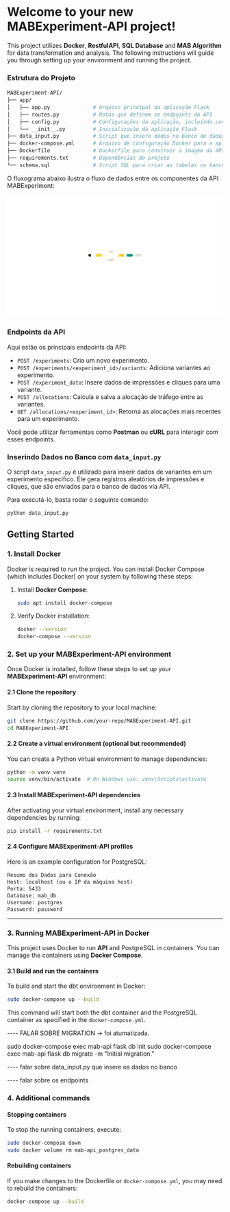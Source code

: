 
# Welcome to your new MABExperiment-API project!

This project utilizes **Docker**, **RestfulAPI**, **SQL Database** and **MAB Algorithm**  for data transformation and analysis. The following instructions will guide you through setting up your environment and running the project.



### Estrutura do Projeto

```bash
MABExperiment-API/
├── app/
│   ├── app.py              # Arquivo principal da aplicação Flask
│   ├── routes.py           # Rotas que definem os endpoints da API
│   ├── config.py           # Configurações da aplicação, incluindo conexões de banco de dados
│   └── __init__.py         # Inicialização da aplicação Flask
├── data_input.py           # Script que insere dados no banco de dados para os experimentos
├── docker-compose.yml      # Arquivo de configuração Docker para a aplicação e PostgreSQL
├── Dockerfile              # Dockerfile para construir a imagem da API
├── requirements.txt        # Dependências do projeto
└── schema.sql              # Script SQL para criar as tabelas no banco de dados
```

O fluxograma abaixo ilustra o fluxo de dados entre os componentes da API MABExperiment:


![Fluxograma do MABExperiment-API](./fluxograma.png)


### Endpoints da API

Aqui estão os principais endpoints da API:

- `POST /experiments`: Cria um novo experimento.
- `POST /experiments/<experiment_id>/variants`: Adiciona variantes ao experimento.
- `POST /experiment_data`: Insere dados de impressões e cliques para uma variante.
- `POST /allocations`: Calcula e salva a alocação de tráfego entre as variantes.
- `GET /allocations/<experiment_id>`: Retorna as alocações mais recentes para um experimento.

Você pode utilizar ferramentas como **Postman** ou **cURL** para interagir com esses endpoints.

### Inserindo Dados no Banco com `data_input.py`

O script `data_input.py` é utilizado para inserir dados de variantes em um experimento específico. Ele gera registros aleatórios de impressões e cliques, que são enviados para o banco de dados via API.

Para executá-lo, basta rodar o seguinte comando:

```bash
python data_input.py
```

## Getting Started

### 1. Install Docker

Docker is required to run the project. You can install Docker Compose (which includes Docker) on your system by following these steps:

1. Install **Docker Compose**:
   ```bash
   sudo apt install docker-compose
   ```

2. Verify Docker installation:
   ```bash
   docker --version
   docker-compose --version
   ```

### 2. Set up your MABExperiment-API environment

Once Docker is installed, follow these steps to set up your **MABExperiment-API** environment:

#### 2.1 Clone the repository

Start by cloning the repository to your local machine:
```bash
git clone https://github.com/your-repo/MABExperiment-API.git
cd MABExperiment-API
```

#### 2.2 Create a virtual environment (optional but recommended)

You can create a Python virtual environment to manage dependencies:

```bash
python -m venv venv
source venv/bin/activate  # On Windows use: venv\Scripts\activate
```

#### 2.3 Install MABExperiment-API dependencies

After activating your virtual environment, install any necessary dependencies by running:

```bash
pip install -r requirements.txt
```

#### 2.4 Configure MABExperiment-API profiles

Here is an example configuration for PostgreSQL:

```
Resumo dos Dados para Conexão
Host: localhost (ou o IP da máquina host)
Porta: 5433
Database: mab_db
Username: postgres
Password: password
```
----------------------------



### 3. Running MABExperiment-API in Docker

This project uses Docker to run **API** and PostgreSQL in containers. You can manage the containers using **Docker Compose**.

#### 3.1 Build and run the containers

To build and start the dbt environment in Docker:

```bash
sudo docker-compose up --build
```

This command will start both the dbt container and the PostgreSQL container as specified in the `docker-compose.yml`.

---- FALAR SOBRE MIGRATION -> foi atumatizada.

sudo docker-compose exec mab-api flask db init
sudo docker-compose exec mab-api flask db migrate -m "Initial migration."

---- falar sobre data_input.py que insere os dados no banco

---- falar sobre os endpoints

### 4. Additional commands

#### Stopping containers
To stop the running containers, execute:

```bash
sudo docker-compose down
sudo docker volume rm mab-api_postgres_data
```

#### Rebuilding containers
If you make changes to the Dockerfile or `docker-compose.yml`, you may need to rebuild the containers:

```bash
docker-compose up --build
```

